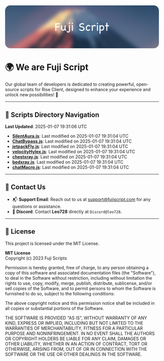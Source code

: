 ![Banner](.github/b.webp)

# 🌍 **We are Fuji Script**

Our global team of developers is dedicated to creating powerful, open-source scripts for Rise Client, designed to enhance your experience and unlock new possibilities! 🌟

---
<!-- SCRIPTS_NAVIGATION_START -->
## 📂 **Scripts Directory Navigation**

**Last Updated**: 2025-01-07 19:31:06 UTC

- **[SilentAura.js](scripts/SilentAura.js)**: Last modified on 2025-01-07 19:31:04 UTC
- **[ChatBypass.js](scripts/ChatBypass.js)**: Last modified on 2025-01-07 19:31:04 UTC
- **[jetpackFly.js](scripts/jetpackFly.js)**: Last modified on 2025-01-07 19:31:04 UTC
- **[velocityHylex.js](scripts/velocityHylex.js)**: Last modified on 2025-01-07 19:31:04 UTC
- **[chestxray.js](scripts/chestxray.js)**: Last modified on 2025-01-07 19:31:04 UTC
- **[bedxray.js](scripts/bedxray.js)**: Last modified on 2025-01-07 19:31:04 UTC
- **[chatMacro.js](scripts/chatMacro.js)**: Last modified on 2025-01-07 19:31:04 UTC

<!-- SCRIPTS_NAVIGATION_END -->

---

## 💬 **Contact Us**  
- 📬 **Support Email**: Reach out to us at [support@fujiscript.com](mailto:support@fujiscript.com) for any questions or assistance.  
- 💬 **Discord**: Contact **Leo728** directly at `Discord@leo728`.

---

## 📜 **License**

This project is licensed under the MIT License.  

**MIT License**  
Copyright (c) 2023 Fuji Scripts  

Permission is hereby granted, free of charge, to any person obtaining a copy of this software and associated documentation files (the "Software"), to deal in the Software without restriction, including without limitation the rights to use, copy, modify, merge, publish, distribute, sublicense, and/or sell copies of the Software, and to permit persons to whom the Software is furnished to do so, subject to the following conditions:  

The above copyright notice and this permission notice shall be included in all copies or substantial portions of the Software.  

THE SOFTWARE IS PROVIDED "AS IS", WITHOUT WARRANTY OF ANY KIND, EXPRESS OR IMPLIED, INCLUDING BUT NOT LIMITED TO THE WARRANTIES OF MERCHANTABILITY, FITNESS FOR A PARTICULAR PURPOSE AND NONINFRINGEMENT. IN NO EVENT SHALL THE AUTHORS OR COPYRIGHT HOLDERS BE LIABLE FOR ANY CLAIM, DAMAGES OR OTHER LIABILITY, WHETHER IN AN ACTION OF CONTRACT, TORT OR OTHERWISE, ARISING FROM, OUT OF OR IN CONNECTION WITH THE SOFTWARE OR THE USE OR OTHER DEALINGS IN THE SOFTWARE.  
